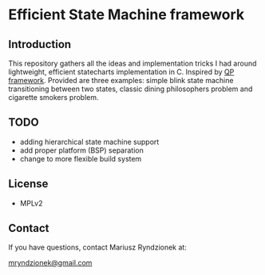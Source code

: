 Efficient State Machine framework
=================================

Introduction
------------
This repository gathers all the ideas and implementation tricks I had around lightweight, efficient
statecharts implementation in C. Inspired by [QP framework](https://state-machine.com/doc/concepts).
Provided are three examples: simple blink state machine transitioning between two states,
classic dining philosophers problem and cigarette smokers problem.


TODO
----

 - adding hierarchical state machine support
 - add proper platform (BSP) separation
 - change to more flexible build system

License
-------
  - MPLv2

Contact
-------
If you have questions, contact Mariusz Ryndzionek at:

<mryndzionek@gmail.com>
